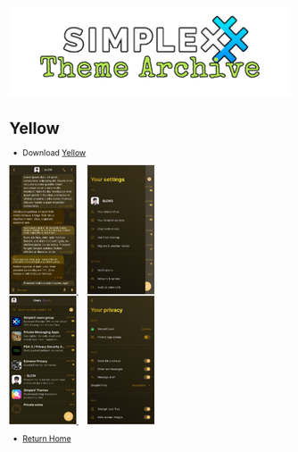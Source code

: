 ![SxC Theme Archive Banner](../resources/SxC_themeBanner.png)

# Yellow

* Download [Yellow](../themes/SxC_yellow.theme)

<a href="../screenshots/SxC_yellow01.jpg" target="_blank">
	<img src="../screenshots/SxC_yellow01.jpg" width="120">
</a>&nbsp;&nbsp;&nbsp;
<a href="../screenshots/SxC_yellow02.jpg" target="_blank">
	<img src="../screenshots/SxC_yellow02.jpg" width="120">
</a>
<br>
<a href="../screenshots/SxC_yellow03.jpg" target="_blank">
	<img src="../screenshots/SxC_yellow03.jpg" width="120">
</a>&nbsp;&nbsp;&nbsp;
<a href="../screenshots/SxC_yellow04.jpg" target="_blank">
	<img src="../screenshots/SxC_yellow04.jpg" width="120">
</a>

* [Return Home](../)
